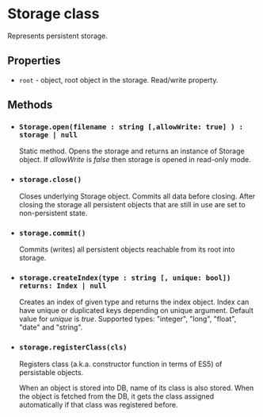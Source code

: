 
# Storage class

Represents persistent storage.

## Properties

* ```root``` - object, root object in the storage. Read/write property.

## Methods


* ### `Storage.open(filename : string [,allowWrite: true] ) : storage | null`

  Static method. Opens the storage and returns an instance of Storage object. If *allowWrite* is *false* then storage is opened in read-only mode. 

* ### `storage.close()`

  Closes underlying Storage object. Commits all data before closing. After closing the storage all persistent objects that are still in use are set to non-persistent state.

* ### `storage.commit()`

  Commits (writes) all persistent objects reachable from its root into storage.

* ### `storage.createIndex(type : string [, unique: bool]) returns: Index | null`

  Creates an index of given type and returns the index object. Index can have unique or duplicated keys depending on unique argument. Default value for *unique* is *true*. Supported types: "integer", "long", "float", "date" and "string".

* ### `storage.registerClass(cls)`

  Registers class (a.k.a. constructor function in terms of ES5) of persistable objects.

  When an object is stored into DB, name of its class is also stored. When the object is fetched from the DB, it gets the class assigned automatically if that class was registered before. 
